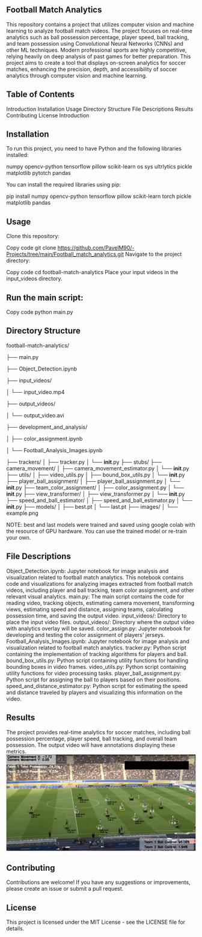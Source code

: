 
## Football Match Analytics
  This repository contains a project that utilizes computer vision and machine learning to analyze football match videos. The project focuses on real-time analytics such as ball possession percentage, player speed, ball tracking, and team possession using Convolutional Neural Networks (CNNs) and other ML techniques.
  Modern professional sports are highly competitive, relying heavily on deep analysis of past games for better preparation. 
  This project aims to create a tool that displays on-screen analytics for soccer matches, enhancing the precision, depth, and accessibility of soccer analytics through computer vision and machine learning.


## Table of Contents
  Introduction
  Installation
  Usage
  Directory Structure
  File Descriptions
  Results
  Contributing
  License
  Introduction



## Installation
  To run this project, you need to have Python and the following libraries installed:

  numpy
  opencv-python
  tensorflow
  pillow
  scikit-learn
  os
  sys
  ultrlytics
  pickle
  matplotlib
  pytotch
  pandas

  You can install the required libraries using pip:


  pip install numpy opencv-python tensorflow pillow scikit-learn torch pickle matplotlib pandas

## Usage
  Clone this repository:

  Copy code
  git clone https://github.com/PavelM90/-Projects/tree/main/Football_match_analytics.git
  Navigate to the project directory:

  Copy code
  cd football-match-analytics
  Place your input videos in the input_videos directory.

## Run the main script:


  Copy code
  python main.py
## Directory Structure
football-match-analytics/

├── main.py

├── Object_Detection.ipynb

├── input_videos/

│   └── input_video.mp4

├── output_videos/

│   └── output_video.avi

├── development_and_analysis/

│   ├── color_assignment.ipynb

│   └── Football_Analysis_Images.ipynb

├── trackers/
│   ├── tracker.py
│   └── __init__.py
├── stubs/
├── camera_movement/
│   ├── camera_movement_estimator.py
│   └── __init__.py
├── utils/
│   ├── video_utils.py
│   ├── bound_box_utils.py
│   └── __init__.py
├── player_ball_assignment/
│   ├── player_ball_assignment.py
│   └── __init__.py
├── team_color_assignment/
│   ├── color_assignment.py
│   └── __init__.py
├── view_transformer/
│   ├── view_transformer.py
│   └── __init__.py
├── speed_and_ball_estimator/
│   ├── speed_and_ball_estimator.py
│   └── __init__.py
├── models/
│   ├── best.pt
│   └── last.pt
├── images/
│   └── example.png




NOTE: best and last models were trained and saved using google colab with the resource of GPU hardware. You can use the trained model or re-train your own.

## File Descriptions
  Object_Detection.ipynb: Jupyter notebook for image analysis and visualization related to football match analytics. This notebook contains code and visualizations for analyzing images extracted from football match videos, including player and ball tracking, team color assignment, and other relevant visual analytics.
  main.py: The main script contains the code for reading video, tracking objects, estimating camera movement, transforming views, estimating speed and distance, assigning teams, calculating possession time, and saving the output video.
  input_videos/: Directory to place the input video files.
  output_videos/: Directory where the output video with analytics overlay will be saved.
  color_assign.py: Jupyter notebook for developing and testing the color assignment of players' jerseys.
  Football_Analysis_Images.ipynb: Jupyter notebook for image analysis and visualization related to football match analytics.
  tracker.py: Python script containing the implementation of tracking algorithms for players and ball.
  bound_box_utils.py: Python script containing utility functions for handling bounding boxes in video frames.
  video_utils.py: Python script containing utility functions for video processing tasks.
  player_ball_assignment.py: Python script for assigning the ball to players based on their positions.
  speed_and_distance_estimator.py: Python script for estimating the speed and distance traveled by players and visualizing this information on the video.

  
## Results

  The project provides real-time analytics for soccer matches, including ball possession percentage, player speed, ball tracking, and overall team possession. The output video will have annotations displaying these metrics.
  ![Example of Analytics](images/example-image.PNG)


## Contributing
  Contributions are welcome! If you have any suggestions or improvements, please create an issue or submit a pull request.

## License
  This project is licensed under the MIT License - see the LICENSE file for details.
